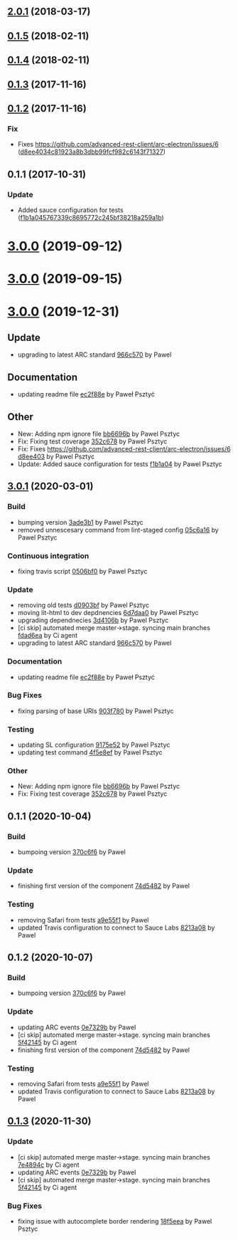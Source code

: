 <a name="2.0.1"></a>
## [2.0.1](https://github.com/advanced-rest-client/url-parser/compare/0.1.4...2.0.1) (2018-03-17)




<a name="0.1.5"></a>
## [0.1.5](https://github.com/advanced-rest-client/url-parser/compare/0.1.4...0.1.5) (2018-02-11)




<a name="0.1.4"></a>
## [0.1.4](https://github.com/advanced-rest-client/url-parser/compare/0.1.3...0.1.4) (2018-02-11)




<a name="0.1.3"></a>
## [0.1.3](https://github.com/advanced-rest-client/url-parser/compare/0.1.2...0.1.3) (2017-11-16)




<a name="0.1.2"></a>
## [0.1.2](https://github.com/advanced-rest-client/url-parser/compare/0.1.1...0.1.2) (2017-11-16)


### Fix

* Fixes https://github.com/advanced-rest-client/arc-electron/issues/6 ([d8ee4034c81923a8b3dbb99fcf982c6143f71327](https://github.com/advanced-rest-client/url-parser/commit/d8ee4034c81923a8b3dbb99fcf982c6143f71327))



<a name="0.1.1"></a>
## 0.1.1 (2017-10-31)


### Update

* Added sauce configuration for tests ([f1b1a045767339c8695772c245bf38218a259a1b](https://github.com/advanced-rest-client/url-parser/commit/f1b1a045767339c8695772c245bf38218a259a1b))



# [3.0.0](https://github.com/advanced-rest-client/url-parser/compare/0.1.4...3.0.0) (2019-09-12)



# [3.0.0](https://github.com/advanced-rest-client/url-parser/compare/0.1.4...3.0.0) (2019-09-15)



<a name="3.0.0"></a>
# [3.0.0](https://github.com/advanced-rest-client/url-parser/compare/2.0.1...3.0.0) (2019-12-31)

## Update

* upgrading to latest ARC standard [966c570](https://github.com/advanced-rest-client/url-parser/commit/966c570088ce580c7b5f063487c1f4509f48541e) by Pawel


## Documentation

* updating readme file [ec2f88e](https://github.com/advanced-rest-client/url-parser/commit/ec2f88ec7a3d5c55393d2fe0e47733629480da7c) by Paweł Psztyć


## Other

* New: Adding npm ignore file
 [bb6696b](https://github.com/advanced-rest-client/url-parser/commit/bb6696be9b75aa5a5a596f45316b9ed9659ad7d3) by Pawel Psztyc
* Fix: Fixing test coverage
 [352c678](https://github.com/advanced-rest-client/url-parser/commit/352c6787f7690111a9b78763035af23c14af678f) by Pawel Psztyc
* Fix: Fixes https://github.com/advanced-rest-client/arc-electron/issues/6
 [d8ee403](https://github.com/advanced-rest-client/url-parser/commit/d8ee4034c81923a8b3dbb99fcf982c6143f71327) by Pawel Psztyc
* Update: Added sauce configuration for tests
 [f1b1a04](https://github.com/advanced-rest-client/url-parser/commit/f1b1a045767339c8695772c245bf38218a259a1b) by Pawel Psztyc


<a name="3.0.1"></a>
## [3.0.1](https://github.com/advanced-rest-client/url-parser/compare/2.0.1...3.0.1) (2020-03-01)

### Build

* bumping version [3ade3b1](https://github.com/advanced-rest-client/url-parser/commit/3ade3b17b385147ea46b5277660c1cabb93ea668) by Pawel Psztyc
* removed unnescesary command from lint-staged config [05c6a16](https://github.com/advanced-rest-client/url-parser/commit/05c6a16e0fd7caeb00f0c8ade701e0d2b44df423) by Pawel Psztyc


### Continuous integration

* fixing travis script [0506bf0](https://github.com/advanced-rest-client/url-parser/commit/0506bf0685d10cd61ba1bbd95557119147abec32) by Pawel Psztyc


### Update

* removing old tests [d0903bf](https://github.com/advanced-rest-client/url-parser/commit/d0903bf700d0a6138bba05a3e3dd47a7e639e922) by Pawel Psztyc
* moving lit-html to dev depdnencies [6d7daa0](https://github.com/advanced-rest-client/url-parser/commit/6d7daa04d7b5c74666a636f964ff86568780491c) by Pawel Psztyc
* upgrading dependnecies [3d4106b](https://github.com/advanced-rest-client/url-parser/commit/3d4106b939a93c514cd0704f2c1b8688f65767d6) by Pawel Psztyc
* [ci skip] automated merge master->stage. syncing main branches [fdad6ea](https://github.com/advanced-rest-client/url-parser/commit/fdad6ea936f0c9246f7241e587f91edaab196b6c) by Ci agent
* upgrading to latest ARC standard [966c570](https://github.com/advanced-rest-client/url-parser/commit/966c570088ce580c7b5f063487c1f4509f48541e) by Pawel


### Documentation

* updating readme file [ec2f88e](https://github.com/advanced-rest-client/url-parser/commit/ec2f88ec7a3d5c55393d2fe0e47733629480da7c) by Paweł Psztyć


### Bug Fixes

* fixing parsing of base URIs [903f780](https://github.com/advanced-rest-client/url-parser/commit/903f780b2b70a27a7ef9aa460eb282b4392508b0) by Pawel Psztyc


### Testing

* updating SL configuration [9175e52](https://github.com/advanced-rest-client/url-parser/commit/9175e52ad03e58458a26b91778dcab26abd76c19) by Pawel Psztyc
* updating test command [4f5e8ef](https://github.com/advanced-rest-client/url-parser/commit/4f5e8efc92de5cd8d8d7d613960e711d7c267058) by Pawel Psztyc


### Other

* New: Adding npm ignore file
 [bb6696b](https://github.com/advanced-rest-client/url-parser/commit/bb6696be9b75aa5a5a596f45316b9ed9659ad7d3) by Pawel Psztyc
* Fix: Fixing test coverage
 [352c678](https://github.com/advanced-rest-client/url-parser/commit/352c6787f7690111a9b78763035af23c14af678f) by Pawel Psztyc


<a name="0.1.1"></a>
## 0.1.1 (2020-10-04)

### Build

* bumpoing version [370c6f6](https://github.com/advanced-rest-client/arc-url/commit/370c6f6601bb37ca5046e50bcadc4002cf3a85a8) by Pawel


### Update

* finishing first version of the component [74d5482](https://github.com/advanced-rest-client/arc-url/commit/74d54826437f31fcf37af2dd205de11ca7f7e5a4) by Pawel


### Testing

* removing Safari from tests [a9e55f1](https://github.com/advanced-rest-client/arc-url/commit/a9e55f1c8458d260bb15a0cad90683b0fcc4c8d0) by Pawel
* updated Travis configuration to connect to Sauce Labs [8213a08](https://github.com/advanced-rest-client/arc-url/commit/8213a0839ebc55e95f3c4e51d97a7b8cedea0b87) by Pawel


<a name="0.1.2"></a>
## 0.1.2 (2020-10-07)

### Build

* bumpoing version [370c6f6](https://github.com/advanced-rest-client/arc-url/commit/370c6f6601bb37ca5046e50bcadc4002cf3a85a8) by Pawel


### Update

* updating ARC events [0e7329b](https://github.com/advanced-rest-client/arc-url/commit/0e7329b40594b46f562f7528deaafabc76f7a108) by Pawel
* [ci skip] automated merge master->stage. syncing main branches [5f42145](https://github.com/advanced-rest-client/arc-url/commit/5f42145c0ef24e62dadf9ecf594537e067f02744) by Ci agent
* finishing first version of the component [74d5482](https://github.com/advanced-rest-client/arc-url/commit/74d54826437f31fcf37af2dd205de11ca7f7e5a4) by Pawel


### Testing

* removing Safari from tests [a9e55f1](https://github.com/advanced-rest-client/arc-url/commit/a9e55f1c8458d260bb15a0cad90683b0fcc4c8d0) by Pawel
* updated Travis configuration to connect to Sauce Labs [8213a08](https://github.com/advanced-rest-client/arc-url/commit/8213a0839ebc55e95f3c4e51d97a7b8cedea0b87) by Pawel


<a name="0.1.3"></a>
## [0.1.3](https://github.com/advanced-rest-client/arc-url/compare/0.1.1...0.1.3) (2020-11-30)

### Update

* [ci skip] automated merge master->stage. syncing main branches [7e4894c](https://github.com/advanced-rest-client/arc-url/commit/7e4894c0531e6e43e64711bdf9e2c1ffe9a6ae8a) by Ci agent
* updating ARC events [0e7329b](https://github.com/advanced-rest-client/arc-url/commit/0e7329b40594b46f562f7528deaafabc76f7a108) by Pawel
* [ci skip] automated merge master->stage. syncing main branches [5f42145](https://github.com/advanced-rest-client/arc-url/commit/5f42145c0ef24e62dadf9ecf594537e067f02744) by Ci agent


### Bug Fixes

* fixing issue with autocomplete border rendering [18f5eea](https://github.com/advanced-rest-client/arc-url/commit/18f5eeaf297cb9b2eb0b83bbe37ff3dc0a693fc2) by Pawel Psztyc


